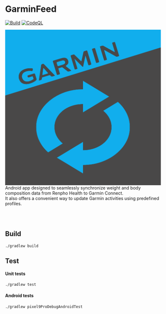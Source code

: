 # GarminFeed

[![Build](https://github.com/paufregi/GarminFeed/actions/workflows/build.yaml/badge.svg?branch=main)](https://github.com/paufregi/GarminFeed/actions/workflows/build.yaml)
[![CodeQL](https://github.com/paufregi/GarminFeed/actions/workflows/codeql.yaml/badge.svg?branch=main)](https://github.com/paufregi/GarminFeed/actions/workflows/codeql.yaml)

<img align="left" src="app/src/main/ic_launcher-playstore.png"  alt="logo"/>
  Android app designed to seamlessly synchronize weight and body composition data from Renpho Health to Garmin Connect.<br>
  It also offers a convenient way to update Garmin activities using predefined profiles.

<br><br>

## Build
```
./gradlew build
```

## Test

#### Unit tests
```
./gradlew test
```

#### Android tests
```
./gradlew pixel9ProDebugAndroidTest
```
